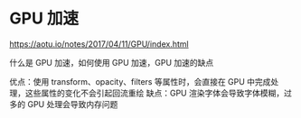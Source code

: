 # GPU 加速

https://aotu.io/notes/2017/04/11/GPU/index.html

什么是 GPU 加速，如何使用 GPU 加速，GPU 加速的缺点

优点：使用 transform、opacity、filters 等属性时，会直接在 GPU 中完成处理，这些属性的变化不会引起回流重绘
缺点：GPU 渲染字体会导致字体模糊，过多的 GPU 处理会导致内存问题
